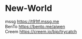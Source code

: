 # New-World
 mssg https://t91tf.mssg.me    
 BenTo https://bento.me/aiwen  
 Creem https://creem.io/bip/trycatch

